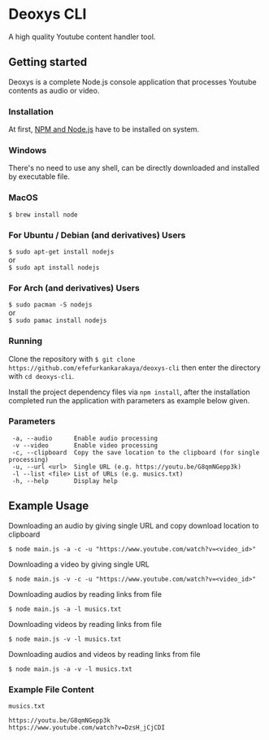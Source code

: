 # Deoxys CLI

A high quality Youtube content handler tool.

## Getting started

Deoxys is a complete Node.js console application that processes Youtube contents as audio or video.

### Installation

At first, <a href="https://nodejs.org/en/">NPM and Node.js</a> have to be installed on system.

### Windows

There's no need to use any shell, can be directly downloaded and installed by executable file.

### MacOS

`$ brew install node`

### For Ubuntu / Debian (and derivatives) Users

`$ sudo apt-get install nodejs`
<br />
or
<br />
`$ sudo apt install nodejs`

### For Arch (and derivatives) Users

`$ sudo pacman -S nodejs`
<br />
or
<br />
`$ sudo pamac install nodejs`

### Running

Clone the repository with `$ git clone https://github.com/efefurkankarakaya/deoxys-cli` then enter the directory with `cd deoxys-cli`.

Install the project dependency files via `npm install`, after the installation completed run the application with parameters as example below given.

### Parameters

```-V, --version    output the version number
 -a, --audio      Enable audio processing
 -v --video       Enable video processing
 -c, --clipboard  Copy the save location to the clipboard (for single processing)
 -u, --url <url>  Single URL (e.g. https://youtu.be/G8qmNGepp3k)
 -l --list <file> List of URLs (e.g. musics.txt)
 -h, --help       Display help
```

## Example Usage

Downloading an audio by giving single URL and copy download location to clipboard

`$ node main.js -a -c -u "https://www.youtube.com/watch?v=<video_id>"`

Downloading a video by giving single URL

`$ node main.js -v -c -u "https://www.youtube.com/watch?v=<video_id>"`

Downloading audios by reading links from file

`$ node main.js -a -l musics.txt`

Downloading videos by reading links from file

`$ node main.js -v -l musics.txt`

Downloading audios and videos by reading links from file

`$ node main.js -a -v -l musics.txt`

### Example File Content

`musics.txt`

```
https://youtu.be/G8qmNGepp3k
https://www.youtube.com/watch?v=DzsH_jCjCDI
```

